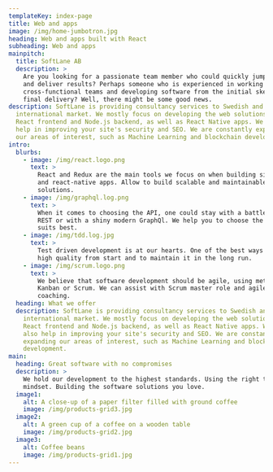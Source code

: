 ```yaml
---
templateKey: index-page
title: Web and apps
image: /img/home-jumbotron.jpg
heading: Web and apps built with React
subheading: Web and apps
mainpitch:
  title: SoftLane AB
  description: >
    Are you looking for a passionate team member who could quickly jump onboard
    and deliver results? Perhaps someone who is experienced in working with
    cross-functional teams and developing software from the initial sketch to a
    final delivery? Well, there might be some good news.
description: SoftLane is providing consultancy services to Swedish and
  international market. We mostly focus on developing the web solutions with
  React frontend and Node.js backend, as well as React Native apps. We can also
  help in improving your site's security and SEO. We are constantly expanding
  our areas of interest, such as Machine Learning and blockchain development.
intro:
  blurbs:
    - image: /img/react.logo.png
      text: >
        React and Redux are the main tools we focus on when building single-page
        and react-native apps. Allow to build scalable and maintainable
        solutions.
    - image: /img/graphql.log.png
      text: >
        When it comes to choosing the API, one could stay with a battle-tested
        REST or with a shiny modern GraphQl. We help you to choose the one that
        suits best.
    - image: /img/tdd.log.jpg
      text: >
        Test driven development is at our hearts. One of the best ways to ensure
        high quality from start and to maintain it in the long run.
    - image: /img/scrum.logo.png
      text: >
        We believe that software development should be agile, using methods like
        Kanban or Scrum. We can assist with Scrum master role and agile
        coaching.
  heading: What we offer
  description: SoftLane is providing consultancy services to Swedish and
    international market. We mostly focus on developing the web solutions with
    React frontend and Node.js backend, as well as React Native apps. We can
    also help in improving your site's security and SEO. We are constantly
    expanding our areas of interest, such as Machine Learning and blockchain
    development.
main:
  heading: Great software with no compromises
  description: >
    We hold our development to the highest standards. Using the right tools and
    mindset. Building the software solutions you love.
  image1:
    alt: A close-up of a paper filter filled with ground coffee
    image: /img/products-grid3.jpg
  image2:
    alt: A green cup of a coffee on a wooden table
    image: /img/products-grid2.jpg
  image3:
    alt: Coffee beans
    image: /img/products-grid1.jpg
---
```

